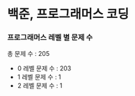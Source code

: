 # 백준, 프로그래머스 코딩
### 프로그래머스 레벨 별 문제 수
총 문제 수 : 205
- 0 레벨 문제 수 : 203
- 1 레벨 문제 수 : 1
- 2 레벨 문제 수 : 1

